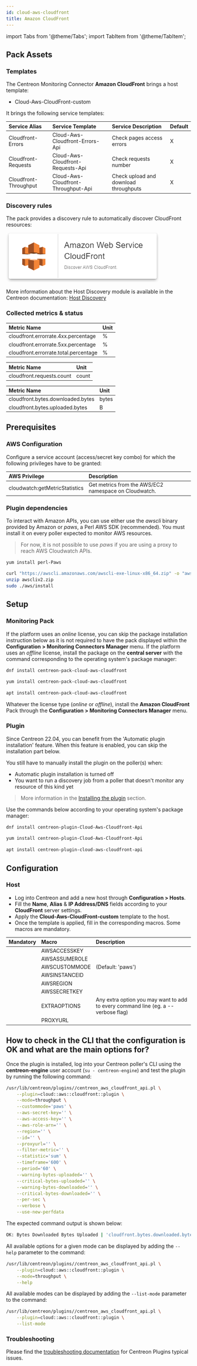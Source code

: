 ```yaml
---
id: cloud-aws-cloudfront
title: Amazon CloudFront
---
```

import Tabs from '@theme/Tabs';
import TabItem from '@theme/TabItem';


## Pack Assets

### Templates

The Centreon Monitoring Connector **Amazon CloudFront** brings a host template:

* Cloud-Aws-CloudFront-custom

It brings the following service templates:

| Service Alias         | Service Template                    | Service Description                   | Default |
|:----------------------|:------------------------------------|:--------------------------------------|:--------|
| Cloudfront-Errors     | Cloud-Aws-Cloudfront-Errors-Api     | Check pages access errors             | X       |
| Cloudfront-Requests   | Cloud-Aws-Cloudfront-Requests-Api   | Check requests number                 | X       |
| Cloudfront-Throughput | Cloud-Aws-Cloudfront-Throughput-Api | Check upload and download throughputs | X       |

### Discovery rules

The pack provides a discovery rule to automatically discover CloudFront resources:

![image](../../../assets/integrations/plugin-packs/procedures/cloud-aws-cloudfront-provider.png)

More information about the Host Discovery module is available in the Centreon documentation: [Host Discovery](/docs/monitoring/discovery/hosts-discovery)

### Collected metrics & status

<Tabs groupId="sync">
<TabItem value="Cloudfront-Errors" label="Cloudfront-Errors">

| Metric Name                           | Unit  |
|:--------------------------------------|:------|
| cloudfront.errorrate.4xx.percentage   | %     |
| cloudfront.errorrate.5xx.percentage   | %     |
| cloudfront.errorrate.total.percentage | %     |

</TabItem>
<TabItem value="Cloudfront-Requests" label="Cloudfront-Requests">

| Metric Name               | Unit  |
|:--------------------------|:------|
| cloudfront.requests.count | count |

</TabItem>
<TabItem value="Cloudfront-Throughput" label="Cloudfront-Throughput">

| Metric Name                       | Unit  |
|:----------------------------------|:------|
| cloudfront.bytes.downloaded.bytes | bytes |
| cloudfront.bytes.uploaded.bytes   | B     |

</TabItem>
</Tabs>

## Prerequisites

### AWS Configuration

Configure a service account (access/secret key combo) for which the following privileges have to be granted:

| AWS Privilege                  | Description                                                     |
| :----------------------------- | :-------------------------------------------------------------- |
| cloudwatch:getMetricStatistics | Get metrics from the AWS/EC2 namespace on Cloudwatch.           |

### Plugin dependencies

To interact with Amazon APIs, you can use either use the *awscli* binary provided by Amazon or *paws*, a Perl AWS SDK (recommended). You must install it on every poller expected to monitor AWS resources.

> For now, it is not possible to use *paws* if you are using a proxy to reach AWS Cloudwatch APIs.

<Tabs groupId="sync">
<TabItem value="perl-Paws-installation" label="perl-Paws-installation">

```bashn
yum install perl-Paws
```

</TabItem>
<TabItem value="aws-cli-installation" label="aws-cli-installation">

```bash
curl "https://awscli.amazonaws.com/awscli-exe-linux-x86_64.zip" -o "awscliv2.zip"
unzip awscliv2.zip
sudo ./aws/install
```

</TabItem>
</Tabs>

## Setup

### Monitoring Pack

If the platform uses an *online* license, you can skip the package installation
instruction below as it is not required to have the pack displayed within the
**Configuration > Monitoring Connectors Manager** menu.
If the platform uses an *offline* license, install the package on the **central server**
with the command corresponding to the operating system's package manager:

<Tabs groupId="sync">
<TabItem value="Alma / RHEL / Oracle Linux 8" label="Alma / RHEL / Oracle Linux 8">

```bash
dnf install centreon-pack-cloud-aws-cloudfront
```

</TabItem>
<TabItem value="CentOS 7" label="CentOS 7">

```bash
yum install centreon-pack-cloud-aws-cloudfront
```

</TabItem>
<TabItem value="Debian 11" label="Debian 11">

```bash
apt install centreon-pack-cloud-aws-cloudfront
```

</TabItem>
</Tabs>

Whatever the license type (*online* or *offline*), install the **Amazon CloudFront** Pack through
the **Configuration > Monitoring Connectors Manager** menu.

### Plugin

Since Centreon 22.04, you can benefit from the 'Automatic plugin installation' feature.
When this feature is enabled, you can skip the installation part below.

You still have to manually install the plugin on the poller(s) when:
- Automatic plugin installation is turned off
- You want to run a discovery job from a poller that doesn't monitor any resource of this kind yet

> More information in the [Installing the plugin](/docs/monitoring/pluginpacks/#installing-the-plugin) section.

Use the commands below according to your operating system's package manager:

<Tabs groupId="sync">
<TabItem value="Alma / RHEL / Oracle Linux 8" label="Alma / RHEL / Oracle Linux 8">

```bash
dnf install centreon-plugin-Cloud-Aws-Cloudfront-Api
```

</TabItem>
<TabItem value="CentOS 7" label="CentOS 7">

```bash
yum install centreon-plugin-Cloud-Aws-Cloudfront-Api
```

</TabItem>
<TabItem value="Debian 11" label="Debian 11">

```bash
apt install centreon-plugin-cloud-aws-cloudfront-api
```

</TabItem>
</Tabs>

## Configuration

### Host

* Log into Centreon and add a new host through **Configuration > Hosts**.
* Fill the **Name**, **Alias** & **IP Address/DNS** fields according to your **CloudFront** server settings.
* Apply the **Cloud-Aws-CloudFront-custom** template to the host.
* Once the template is applied, fill in the corresponding macros. Some macros are mandatory.

| Mandatory   | Macro         | Description                                                                            |
|:------------|:--------------|:---------------------------------------------------------------------------------------|
|             | AWSACCESSKEY  |                                                                                        |
|             | AWSASSUMEROLE |                                                                                        |
|             | AWSCUSTOMMODE | (Default: 'paws')                                                                      |
|             | AWSINSTANCEID |                                                                                        |
|             | AWSREGION     |                                                                                        |
|             | AWSSECRETKEY  |                                                                                        |
|             | EXTRAOPTIONS  | Any extra option you may want to add to every command line (eg. a --verbose flag)      |
|             | PROXYURL      |                                                                                        |

## How to check in the CLI that the configuration is OK and what are the main options for?

Once the plugin is installed, log into your Centreon poller's CLI using the
**centreon-engine** user account (`su - centreon-engine`) and test the plugin by
running the following command:

```bash
/usr/lib/centreon/plugins//centreon_aws_cloudfront_api.pl \
    --plugin=cloud::aws::cloudfront::plugin \
    --mode=throughput \
    --custommode='paws' \
    --aws-secret-key='' \
    --aws-access-key='' \
    --aws-role-arn='' \
    --region='' \
    --id='' \
    --proxyurl='' \
    --filter-metric='' \
    --statistic='sum' \
    --timeframe='600' \
    --period='60' \
    --warning-bytes-uploaded='' \
    --critical-bytes-uploaded='' \
    --warning-bytes-downloaded='' \
    --critical-bytes-downloaded='' \
    --per-sec \
    --verbose \
    --use-new-perfdata
```

The expected command output is shown below:

```bash
OK: Bytes Downloaded Bytes Uploaded | 'cloudfront.bytes.downloaded.bytes'=9000;;;; 'cloudfront.bytes.uploaded.bytes'=9000B;;;; 
```

All available options for a given mode can be displayed by adding the
`--help` parameter to the command:

```bash
/usr/lib/centreon/plugins//centreon_aws_cloudfront_api.pl \
    --plugin=cloud::aws::cloudfront::plugin \
    --mode=throughput \
    --help
```

All available modes can be displayed by adding the `--list-mode` parameter to
the command:

```bash
/usr/lib/centreon/plugins//centreon_aws_cloudfront_api.pl \
    --plugin=cloud::aws::cloudfront::plugin \
    --list-mode
```

### Troubleshooting

Please find the [troubleshooting documentation](../getting-started/how-to-guides/troubleshooting-plugins.md)
for Centreon Plugins typical issues.